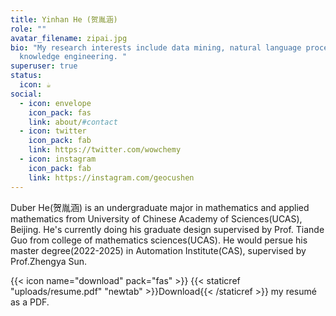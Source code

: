 ```yaml
---
title: Yinhan He (贺胤涵)
role: ""
avatar_filename: zipai.jpg
bio: "My research interests include data mining, natural language processing and
  knowledge engineering. "
superuser: true
status:
  icon: ☕️
social:
  - icon: envelope
    icon_pack: fas
    link: about/#contact
  - icon: twitter
    icon_pack: fab
    link: https://twitter.com/wowchemy
  - icon: instagram
    icon_pack: fab
    link: https://instagram.com/geocushen
---
```

Duber He(贺胤涵) is an undergraduate major in mathematics and applied mathematics from University of Chinese Academy of Sciences(UCAS), Beijing. He's currently doing his graduate design supervised by Prof. Tiande Guo from college of mathematics sciences(UCAS). He would persue his master degree(2022-2025) in Automation Institute(CAS), supervised by Prof.Zhengya Sun. 

{{< icon name="download" pack="fas" >}} {{< staticref "uploads/resume.pdf" "newtab" >}}Download{{< /staticref >}} my resumé as a PDF.